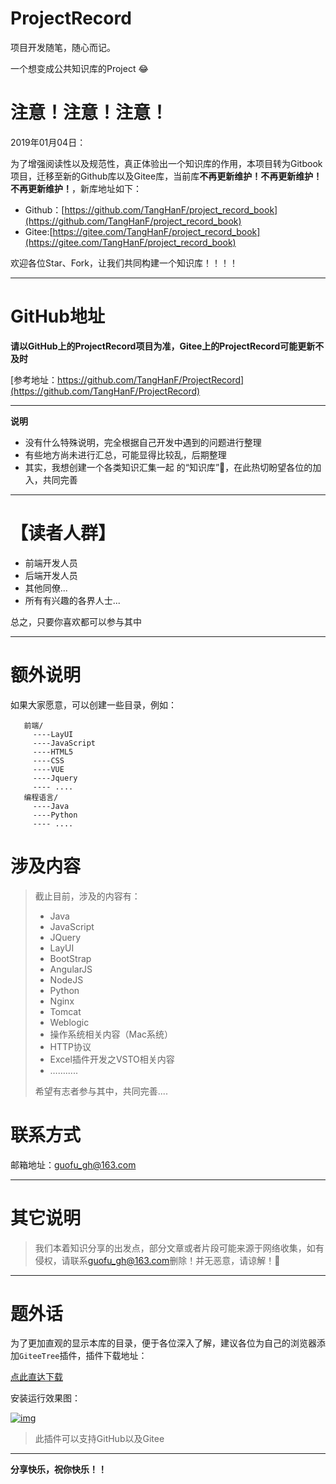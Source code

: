 # ProjectRecord

项目开发随笔，随心而记。

一个想变成公共知识库的Project 😂


# 注意！注意！注意！

2019年01月04日：

为了增强阅读性以及规范性，真正体验出一个知识库的作用，本项目转为Gitbook项目，迁移至新的Github库以及Gitee库，当前库**不再更新维护！不再更新维护！不再更新维护！**，新库地址如下：

- Github：[https://github.com/TangHanF/project_record_book](https://github.com/TangHanF/project_record_book)
- Gitee:[https://gitee.com/TangHanF/project_record_book](https://gitee.com/TangHanF/project_record_book)

欢迎各位Star、Fork，让我们共同构建一个知识库！！！！





------

# GitHub地址

**请以GitHub上的ProjectRecord项目为准，Gitee上的ProjectRecord可能更新不及时**

[参考地址：https://github.com/TangHanF/ProjectRecord](https://github.com/TangHanF/ProjectRecord)

------

**说明**

- 没有什么特殊说明，完全根据自己开发中遇到的问题进行整理
- 有些地方尚未进行汇总，可能显得比较乱，后期整理
- 其实，我想创建一个各类知识汇集一起 的“知识库”🤩，在此热切盼望各位的加入，共同完善

------

# 【读者人群】

- 前端开发人员
- 后端开发人员
- 其他同僚...
- 所有有兴趣的各界人士...

总之，只要你喜欢都可以参与其中

------

# 额外说明

 如果大家愿意，可以创建一些目录，例如：

```
   前端/
     ----LayUI
     ----JavaScript
     ----HTML5
     ----CSS
     ----VUE
     ----Jquery
     ---- ....
   编程语言/
     ----Java
     ----Python
     ---- ....
```

# 涉及内容

> 截止目前，涉及的内容有：
>
> - Java
> - JavaScript
> - JQuery
> - LayUI
> - BootStrap
> - AngularJS
> - NodeJS
> - Python
> - Nginx
> - Tomcat
> - Weblogic
> - 操作系统相关内容（Mac系统）
> - HTTP协议
> - Excel插件开发之VSTO相关内容
> - …….....
>
> 希望有志者参与其中，共同完善....

# 联系方式

邮箱地址：[guofu_gh@163.com](mailto:guofu_gh@163.com)

------

# 其它说明

> 我们本着知识分享的出发点，部分文章或者片段可能来源于网络收集，如有侵权，请联系[guofu_gh@163.com](mailto:guofu_gh@163.com)删除！并无恶意，请谅解！🤝

------

# 题外话

为了更加直观的显示本库的目录，便于各位深入了解，建议各位为自己的浏览器添加`GiteeTree`插件，插件下载地址：

[点此直达下载](https://gitee.com/oschina/GitCodeTree)

安装运行效果图：

[![img](https://camo.githubusercontent.com/2f7a4da3683f3e3bf5405122742888a51afdd0a9/68747470733a2f2f7773322e73696e61696d672e636e2f6c617267652f303036744b6654636c793166746e34307a646b71356a3330756931366161696d2e6a7067)](https://camo.githubusercontent.com/2f7a4da3683f3e3bf5405122742888a51afdd0a9/68747470733a2f2f7773322e73696e61696d672e636e2f6c617267652f303036744b6654636c793166746e34307a646b71356a3330756931366161696d2e6a7067)

> 此插件可以支持GitHub以及Gitee

------

**分享快乐，祝你快乐！！**
